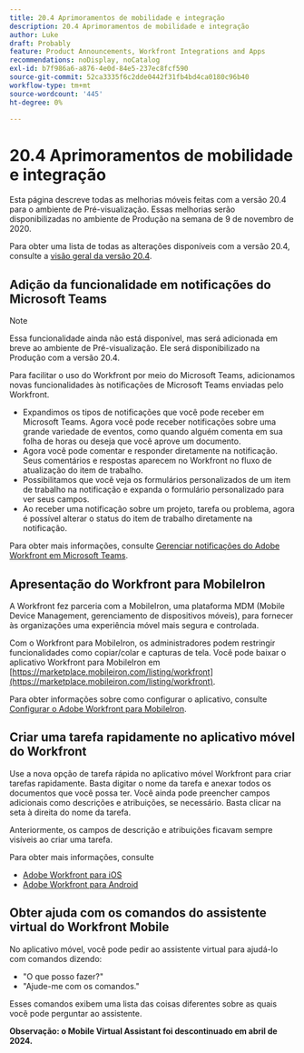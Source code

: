 ```yaml
---
title: 20.4 Aprimoramentos de mobilidade e integração
description: 20.4 Aprimoramentos de mobilidade e integração
author: Luke
draft: Probably
feature: Product Announcements, Workfront Integrations and Apps
recommendations: noDisplay, noCatalog
exl-id: b7f986a6-a876-4e0d-84e5-237ec8fcf590
source-git-commit: 52ca3335f6c2dde0442f31fb4bd4ca0180c96b40
workflow-type: tm+mt
source-wordcount: '445'
ht-degree: 0%

---
```


# 20.4 Aprimoramentos de mobilidade e integração

Esta página descreve todas as melhorias móveis feitas com a versão 20.4 para o ambiente de Pré-visualização. Essas melhorias serão disponibilizadas no ambiente de Produção na semana de 9 de novembro de 2020.

Para obter uma lista de todas as alterações disponíveis com a versão 20.4, consulte a [visão geral da versão 20.4](../../../product-announcements/product-releases/20.4-release-activity/20-4-release-overview.md).

## Adição da funcionalidade em notificações do Microsoft Teams

>[!NOTE]
>
>Essa funcionalidade ainda não está disponível, mas será adicionada em breve ao ambiente de Pré-visualização. Ele será disponibilizado na Produção com a versão 20.4.

Para facilitar o uso do Workfront por meio do Microsoft Teams, adicionamos novas funcionalidades às notificações de Microsoft Teams enviadas pelo Workfront.

* Expandimos os tipos de notificações que você pode receber em Microsoft Teams. Agora você pode receber notificações sobre uma grande variedade de eventos, como quando alguém comenta em sua folha de horas ou deseja que você aprove um documento.
* Agora você pode comentar e responder diretamente na notificação. Seus comentários e respostas aparecem no Workfront no fluxo de atualização do item de trabalho.
* Possibilitamos que você veja os formulários personalizados de um item de trabalho na notificação e expanda o formulário personalizado para ver seus campos.
* Ao receber uma notificação sobre um projeto, tarefa ou problema, agora é possível alterar o status do item de trabalho diretamente na notificação.

Para obter mais informações, consulte [Gerenciar notificações do Adobe Workfront em Microsoft Teams](../../../workfront-integrations-and-apps/using-workfront-with-microsoft-teams/manage-wf-notifications-approval-requests-ms-teams.md).

## Apresentação do Workfront para MobileIron

A Workfront fez parceria com a MobileIron, uma plataforma MDM (Mobile Device Management, gerenciamento de dispositivos móveis), para fornecer às organizações uma experiência móvel mais segura e controlada.

Com o Workfront para MobileIron, os administradores podem restringir funcionalidades como copiar/colar e capturas de tela. Você pode baixar o aplicativo Workfront para MobileIron em [https://marketplace.mobileiron.com/listing/workfront](https://marketplace.mobileiron.com/listing/workfront).

Para obter informações sobre como configurar o aplicativo, consulte [Configurar o Adobe Workfront para MobileIron](../../../workfront-basics/mobile-apps/using-the-workfront-mobile-app/wf-mobileiron-configs.md).

## Criar uma tarefa rapidamente no aplicativo móvel do Workfront

Use a nova opção de tarefa rápida no aplicativo móvel Workfront para criar tarefas rapidamente. Basta digitar o nome da tarefa e anexar todos os documentos que você possa ter. Você ainda pode preencher campos adicionais como descrições e atribuições, se necessário. Basta clicar na seta à direita do nome da tarefa.

Anteriormente, os campos de descrição e atribuições ficavam sempre visíveis ao criar uma tarefa.

Para obter mais informações, consulte

* [Adobe Workfront para iOS](../../../workfront-basics/mobile-apps/using-the-workfront-mobile-app/workfront-for-ios.md)
* [Adobe Workfront para Android](../../../workfront-basics/mobile-apps/using-the-workfront-mobile-app/workfront-for-android.md)

## Obter ajuda com os comandos do assistente virtual do Workfront Mobile

No aplicativo móvel, você pode pedir ao assistente virtual para ajudá-lo com comandos dizendo:

* &quot;O que posso fazer?&quot;
* &quot;Ajude-me com os comandos.&quot;

Esses comandos exibem uma lista das coisas diferentes sobre as quais você pode perguntar ao assistente.

**Observação: o Mobile Virtual Assistant foi descontinuado em abril de 2024.**
